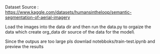 Dataset Source : https://www.kaggle.com/datasets/humansintheloop/semantic-segmentation-of-aerial-imagery

Load the images into the data dir 
and then run the data.py  to orgaize the data 
which create org_data dir source of the data for the model\



Since the outpus are too large 
pls downlad notebboks/train-test.ipynb and preview the results

